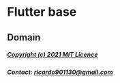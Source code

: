 # Flutter base

## Domain

##### [Copyright (c) 2021 MIT Licence](LICENCE.md)
##### Contact: [ricardo901130@gmail.com](mailto:ricardo901130@gmail.com)
